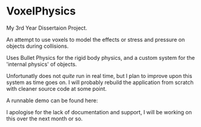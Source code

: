 VoxelPhysics
============

My 3rd Year Dissertaion Project.

An attempt to use voxels to model the effects or stress and pressure on objects during collisions.

Uses Bullet Physics for the rigid body physics, and a custom system for the 'internal physics' of objects. 

Unfortunatly does not *quite* run in real time, but I plan to improve upon this system as time goes on. I will probably rebuild the application from scratch with cleaner source code at some point.

A runnable demo can be found here:

	

I apologise for the lack of documentation and support, I will be working on this over the next month or so.
